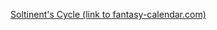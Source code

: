 [Soltinent's Cycle (link to fantasy-calendar.com)](https://app.fantasy-calendar.com/calendars/a28cdf4584f1afbc0c3146d85a2a5f66)
